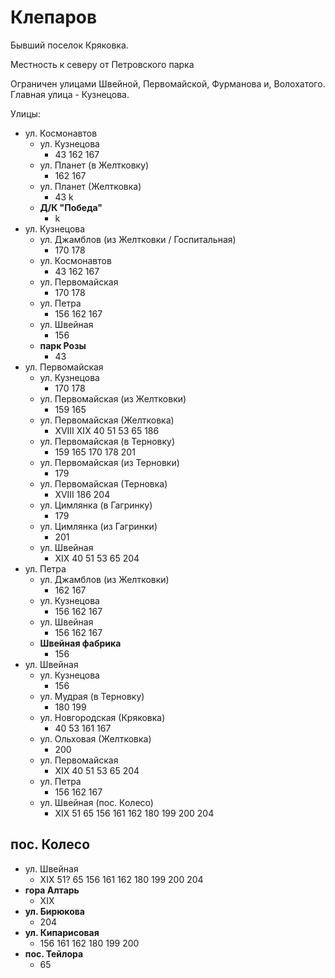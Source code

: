 # Клепаров

Бывший поселок Кряковка.

Местность к северу от Петровского парка

Ограничен улицами Швейной, Первомайской, Фурманова и, Волохатого.
Главная улица - Кузнецова.

Улицы:

* ул. Космонавтов
  * ул. Кузнецова
    * 43  162 167
  * ул. Планет (в Желтковку)
    * 162 167
  * ул. Планет (Желтковка)
    * 43  k
  * **Д/К "Победа"**
    * k
* ул. Кузнецова
  * ул. Джамблов (из Желтковки / Госпитальная)
    * 170 178
  * ул. Космонавтов
    * 43  162 167
  * ул. Первомайская
    * 170 178
  * ул. Петра
    * 156 162 167
  * ул. Швейная
    * 156
  * **парк Розы**
    * 43
* ул. Первомайская
  * ул. Кузнецова
    * 170 178
  * ул. Первомайская (из Желтковки)
    * 159 165
  * ул. Первомайская (Желтковка)
    * XVIII   XIX 40  51  53  65  186
  * ул. Первомайская (в Терновку)
    * 159 165 170 178 201
  * ул. Первомайская (из Терновки)
    * 179
  * ул. Первомайская (Терновка)
    * XVIII   186 204
  * ул. Цимлянка (в Гагринку)
    * 179
  * ул. Цимлянка (из Гагринки)
    * 201
  * ул. Швейная
    * XIX 40  51  53  65  204
* ул. Петра
  * ул. Джамблов (из Желтковки)
    * 162 167
  * ул. Кузнецова
    * 156 162 167
  * ул. Швейная
    * 156 162 167
  * **Швейная фабрика**
    * 156
* ул. Швейная
  * ул. Кузнецова
    * 156
  * ул. Мудрая (в Терновку)
    * 180 199
  * ул. Новгородская (Кряковка)
    * 40  53  161 167
  * ул. Ольховая (Желтковка)
    * 200
  * ул. Первомайская
    * XIX 40  51  53  65  204
  * ул. Петра
    * 156 162 167
  * ул. Швейная (пос. Колесо)
    * XIX 51  65  156 161 162 180 199 200 204

## пос. Колесо

* ул. Швейная
  * XIX 51? 65  156 161 162 180 199 200 204
* **гора Алтарь**
  * XIX
* **ул. Бирюкова**
  * 204
* **ул. Кипарисовая**
  * 156 161 162 180 199 200
* **пос. Тейлора**
  * 65
